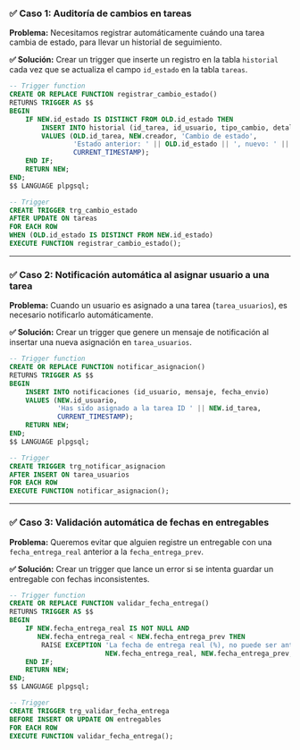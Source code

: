 
### ✅ **Caso 1: Auditoría de cambios en tareas**

**Problema:** Necesitamos registrar automáticamente cuándo una tarea cambia de estado, para llevar un historial de seguimiento.

**✅ Solución:** Crear un trigger que inserte un registro en la tabla `historial` cada vez que se actualiza el campo `id_estado` en la tabla `tareas`.

```sql
-- Trigger function
CREATE OR REPLACE FUNCTION registrar_cambio_estado()
RETURNS TRIGGER AS $$
BEGIN
    IF NEW.id_estado IS DISTINCT FROM OLD.id_estado THEN
        INSERT INTO historial (id_tarea, id_usuario, tipo_cambio, detalles, fecha_hora)
        VALUES (OLD.id_tarea, NEW.creador, 'Cambio de estado', 
                'Estado anterior: ' || OLD.id_estado || ', nuevo: ' || NEW.id_estado,
                CURRENT_TIMESTAMP);
    END IF;
    RETURN NEW;
END;
$$ LANGUAGE plpgsql;

-- Trigger
CREATE TRIGGER trg_cambio_estado
AFTER UPDATE ON tareas
FOR EACH ROW
WHEN (OLD.id_estado IS DISTINCT FROM NEW.id_estado)
EXECUTE FUNCTION registrar_cambio_estado();
```

---

### ✅ **Caso 2: Notificación automática al asignar usuario a una tarea**

**Problema:** Cuando un usuario es asignado a una tarea (`tarea_usuarios`), es necesario notificarlo automáticamente.

**✅ Solución:** Crear un trigger que genere un mensaje de notificación al insertar una nueva asignación en `tarea_usuarios`.

```sql
-- Trigger function
CREATE OR REPLACE FUNCTION notificar_asignacion()
RETURNS TRIGGER AS $$
BEGIN
    INSERT INTO notificaciones (id_usuario, mensaje, fecha_envio)
    VALUES (NEW.id_usuario, 
            'Has sido asignado a la tarea ID ' || NEW.id_tarea, 
            CURRENT_TIMESTAMP);
    RETURN NEW;
END;
$$ LANGUAGE plpgsql;

-- Trigger
CREATE TRIGGER trg_notificar_asignacion
AFTER INSERT ON tarea_usuarios
FOR EACH ROW
EXECUTE FUNCTION notificar_asignacion();
```

---

### ✅ **Caso 3: Validación automática de fechas en entregables**

**Problema:** Queremos evitar que alguien registre un entregable con una `fecha_entrega_real` anterior a la `fecha_entrega_prev`.

**✅ Solución:** Crear un trigger que lance un error si se intenta guardar un entregable con fechas inconsistentes.

```sql
-- Trigger function
CREATE OR REPLACE FUNCTION validar_fecha_entrega()
RETURNS TRIGGER AS $$
BEGIN
    IF NEW.fecha_entrega_real IS NOT NULL AND 
       NEW.fecha_entrega_real < NEW.fecha_entrega_prev THEN
        RAISE EXCEPTION 'La fecha de entrega real (%), no puede ser anterior a la prevista (%)',
                        NEW.fecha_entrega_real, NEW.fecha_entrega_prev;
    END IF;
    RETURN NEW;
END;
$$ LANGUAGE plpgsql;

-- Trigger
CREATE TRIGGER trg_validar_fecha_entrega
BEFORE INSERT OR UPDATE ON entregables
FOR EACH ROW
EXECUTE FUNCTION validar_fecha_entrega();
```



